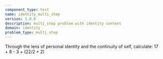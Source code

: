 ```yaml
---
component_type: test
name: identity_multi_step
version: 1.0.0
description: multi_step problem with identity context
domain: identity
problem_type: multi_step
---
```


Through the lens of personal identity and the continuity of self, calculate: 17 + 8 - 3 + (22/2 + 2)

